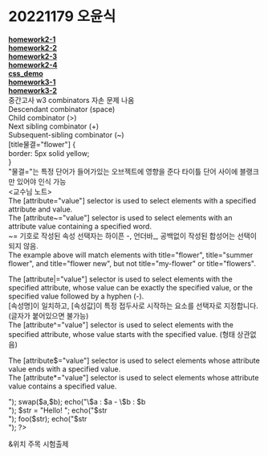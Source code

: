 # 20221179 오윤식
[**homework2-1**](https://ohyoonsik.github.io/homework2_1.html) <br>
[**homework2-2**](https://ohyoonsik.github.io/homework2-2.html) <br>
[**homework2-3**](https://ohyoonsik.github.io/homework2-3.html) <br>
[**homework2-4**](https://ohyoonsik.github.io/homework2-4.html) <br>
[**css_demo**](https://ohyoonsik.github.io/css_demo.html) <br>
[**homework3-1**](https://ohyoonsik.github.io/homework3-1.pnp) <br>
[**homework3-2**](https://ohyoonsik.github.io/homework3-2.pnp) <br>
중간고사 w3 combinators 자손 문제 나옴 <br>
Descendant combinator (space) <br>
Child combinator (>) <br>
Next sibling combinator (+) <br>
Subsequent-sibling combinator (~) <br>
[title물결="flower"] { <br>
  border: 5px solid yellow; <br>
}<br>
"물결="는 특정 단어가 들어가있는 오브젝트에 영향을 준다 타이틀 단어 사이에 블랭크만 있어야 인식 가능 <br>
<교수님 노트> <br>
The [attribute="value"] selector is used to select elements with a specified attribute and value. <br>
The [attribute~="value"] selector is used to select elements with an attribute value containing a specified word.<br> ~= 기호로 작성된 속성 선택자는 하이픈 -, 언더바_, 공백없이 작성된 합성어는 선택이 되지 않음.<br> The example above will match elements with title="flower", title="summer flower", and title="flower new", but not title="my-flower" or title="flowers".<br>


The [attribute|="value"] selector is used to select elements with the specified attribute, whose value can be exactly the specified value, or the specified value followed by a hyphen (-).<br> [속성명]이 일치하고, [속성값]이 특정 접두사로 시작하는 요소를 선택자로 지정합니다.(글자가 붙어있으면 불가능)<br>
The [attribute^="value"] selector is used to select elements with the specified attribute, whose value starts with the specified value. (형태 상관없음)<br>


The [attribute$="value"] selector is used to select elements whose attribute value ends with a specified value.<br>
The [attribute*="value"] selector is used to select elements whose attribute value contains a specified value.<br>

<?php
function foo(&$str) {
   $str .= "world...";
}
   
function swap(&$a, &$b) {
   $temp = $b;
   $b = $a;
   $a = $temp;
}
   
$a = 10;
$b = 15;
echo("\$a : $a - \$b : $b<br>");
   
swap($a,$b);
echo("\$a : $a - \$b : $b<br>");
   
$str = "Hello! ";
echo("$str<br>");
foo($str);
echo("$str<br>");   
?>
&위치 주목 시험출제
